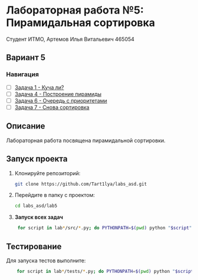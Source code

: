 # Лабораторная работа №5: Пирамидальная сортировка

Студент ИТМО, Артемов Илья Витальевич 465054
## Вариант 5
### Навигация

- [ ] [Задача 1 - Куча ли?](task1)
- [ ] [Задача 4 - Построение пирамиды](task4)
- [ ] [Задача 6 - Очередь с приоритетами](task6)
- [ ] [Задача 7 - Снова сортировка](task7)

## Описание
Лабораторная работа посвящена пирамидальной сортировки.

## Запуск проекта
1. Клонируйте репозиторий:
   ```bash
   git clone https://github.com/Tart1lya/labs_asd.git
   ```
2. Перейдите в папку с проектом:
   ```bash
   cd labs_asd/lab5
   ```
3. **Запуск всех задач**
   ```bash
    for script in lab*/src/*.py; do PYTHONPATH=$(pwd) python "$script"; done
   ```

## Тестирование
Для запуска тестов выполните:
```bash
    for script in lab*/tests/*.py; do PYTHONPATH=$(pwd) python "$script"; done
```
